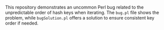 This repository demonstrates an uncommon Perl bug related to the unpredictable order of hash keys when iterating. The `bug.pl` file shows the problem, while `bugSolution.pl` offers a solution to ensure consistent key order if needed.
